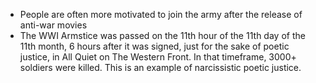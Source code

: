 - People are often more motivated to join the army after the release of anti-war movies
- The WWI Armstice was passed on the 11th hour of the 11th day of the 11th month, 6 hours after it was signed, just for the sake of poetic justice, in All Quiet on The Western Front. In that timeframe, 3000+ soldiers were killed. This is an example of narcissistic poetic justice.